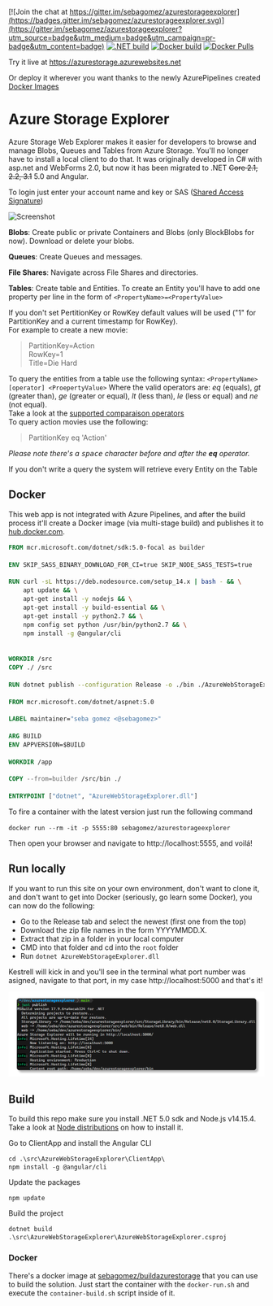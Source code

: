 [![Join the chat at https://gitter.im/sebagomez/azurestorageexplorer](https://badges.gitter.im/sebagomez/azurestorageexplorer.svg)](https://gitter.im/sebagomez/azurestorageexplorer?utm_source=badge&utm_medium=badge&utm_campaign=pr-badge&utm_content=badge)
[![.NET build](https://github.com/sebagomez/azurestorageexplorer/actions/workflows/dotnet-build.yml/badge.svg)](https://github.com/sebagomez/azurestorageexplorer/actions/workflows/dotnet-build.yml)
[![Docker build](https://github.com/sebagomez/azurestorageexplorer/actions/workflows/docker-build.yml/badge.svg?branch=master)](https://github.com/sebagomez/azurestorageexplorer/actions/workflows/docker-build.yml)
[![Docker Pulls](https://img.shields.io/docker/pulls/sebagomez/azurestorageexplorer.svg)](https://hub.docker.com/r/sebagomez/azurestorageexplorer)
 
Try it live at https://azurestorage.azurewebsites.net

Or deploy it wherever you want thanks to the newly AzurePipelines created [Docker Images](https://hub.docker.com/r/sebagomez/azurestorageexplorer/)

# Azure Storage Explorer

Azure Storage Web Explorer makes it easier for developers to browse and manage Blobs, Queues and Tables from Azure Storage. You'll no longer have to install a local client to do that. It was originally developed in C# with asp.net and WebForms 2.0, but now it has been migrated to .NET ~~Core 2.1, 2.2, 3.1~~ 5.0 and Angular.

To login just enter your account name and key or SAS ([Shared Access Signature](https://docs.microsoft.com/en-us/azure/storage/storage-create-storage-account#manage-your-storage-account))

![Screenshot](https://github.com/sebagomez/azurestorageexplorer/blob/master/res/NewMainScreen.png?raw=true)


**Blobs**: Create public or private Containers and Blobs (only BlockBlobs for now). Download or delete your blobs.

**Queues**: Create Queues and messages.

**File Shares**: Navigate across File Shares and directories.

**Tables**: Create table and Entities. To create an Entity you'll have to add one property per line in the form of `<PropertyName>=<PropertyValue>`

If you don't set PertitionKey or RowKey default values will be used ("1" for PartitionKey and a current timestamp for RowKey).  
For example to create a new movie:
> PartitionKey=Action  
RowKey=1  
Title=Die Hard  

To query the entities from a table use the following syntax: `<PropertyName> [operator] <ProepertyValue>`
Where the valid operators are:  *eq* (equals), *gt* (greater than), *ge* (greater or equal), *lt* (less than), *le* (less or equal) and *ne* (not equal).   
Take a look at the [supported comparaison operators](https://docs.microsoft.com/en-us/rest/api/storageservices/querying-tables-and-entities#supported-comparison-operators)  
To query action movies use the following:
> PartitionKey eq 'Action'  

*Please note there's a <kbd>space</kbd> character before and after the **eq** operator.*

If you don't write a query the system will retrieve every Entity on the Table

## Docker

This web app is not integrated with Azure Pipelines, and after the build process it'll create a Docker image (via multi-stage build) and publishes it to [hub.docker.com](https://hub.docker.com/r/sebagomez/azurestorageexplorer/).

```Dockerfile
FROM mcr.microsoft.com/dotnet/sdk:5.0-focal as builder

ENV SKIP_SASS_BINARY_DOWNLOAD_FOR_CI=true SKIP_NODE_SASS_TESTS=true

RUN curl -sL https://deb.nodesource.com/setup_14.x | bash - && \
    apt update && \
    apt-get install -y nodejs && \
    apt-get install -y build-essential && \
    apt-get install -y python2.7 && \
    npm config set python /usr/bin/python2.7 && \
    npm install -g @angular/cli 


WORKDIR /src
COPY ./ /src

RUN dotnet publish --configuration Release -o ./bin ./AzureWebStorageExplorer/AzureWebStorageExplorer.csproj

FROM mcr.microsoft.com/dotnet/aspnet:5.0

LABEL maintainer="seba gomez <@sebagomez>"

ARG BUILD
ENV APPVERSION=$BUILD

WORKDIR /app

COPY --from=builder /src/bin ./

ENTRYPOINT ["dotnet", "AzureWebStorageExplorer.dll"]
```

To fire a container with the latest version just run the following command

`docker run --rm -it -p 5555:80 sebagomez/azurestorageexplorer`

Then open your browser and navigate to http://localhost:5555, and voilá!

## Run locally

If you want to run this site on your own environment, don't want to clone it, and don't want to get into Docker (seriously, go learn some Docker), you can now do the following: 
* Go to the Release tab and select the newest (first one from the top)
* Download the zip file names in the form YYYYMMDD.X.
* Extract that zip in a folder in your local computer
* CMD into that folder and cd into the `root`  folder 
* Run `dotnet AzureWebStorageExplorer.dll`

Kestrell will kick in and you'll see in the terminal what port number was asigned, navigate to that port, in my case http://localhost:5000 and that's it!

![CMD](https://github.com/sebagomez/azurestorageexplorer/blob/master/res/local_run.png?raw=true)

## Build

To build this repo make sure you install .NET 5.0 sdk and Node.js v14.15.4. Take a look at [Node distributions](https://github.com/nodesource/distributions/blob/master/README.md) on how to install it.

Go to ClientApp and install the Angular CLI  
```
cd .\src\AzureWebStorageExplorer\ClientApp\
npm install -g @angular/cli
```

Update the packages  
```
npm update
```

Build the project
```
dotnet build .\src\AzureWebStorageExplorer\AzureWebStorageExplorer.csproj
```

### Docker 

There's a docker image at [sebagomez/buildazurestorage](https://hub.docker.com/r/sebagomez/buildazurestorage) that you can use to build the solution. Just start the container with the `docker-run.sh` and execute the `container-build.sh` script inside of it.
